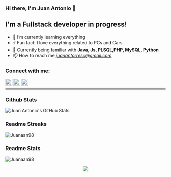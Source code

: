 ### Hi there, I'm Juan Antonio 👋


## I'm a Fullstack developer in progress!

- 🌱 I’m currently learning everything 
- ⚡ Fun fact: I love everything related to PCs and Cars
- 💬 Currently being familiar with **Java, Js, PLSQL,PHP, MySQL, Python**
- 📫 How to reach me *juanantorresc@gmail.com*

### Connect with me:

[<img align="left" alt="Juan Antonio | Twitter" width="22px" src="https://cdn.jsdelivr.net/npm/simple-icons@v3/icons/twitter.svg" />][twitter]
[<img align="left" alt="Juan Antonio | LinkedIn" width="22px" src="https://cdn.jsdelivr.net/npm/simple-icons@v3/icons/linkedin.svg" />][linkedin]
[<img align="left" alt="Juan Antonio | Instagram" width="22px" src="https://cdn.jsdelivr.net/npm/simple-icons@v3/icons/instagram.svg" />][instagram]

<br />

---

### Github Stats

<img align="center" alt="Juan Antonio's GitHub Stats" src="https://github-readme-stats.vercel.app/api?username=Juanaan98&theme=nightowl&show_icons=true&" />

### Readme Streaks

<img align="center" src="https://github-readme-streak-stats.herokuapp.com/?user=Juanaan98&theme=nightowl" alt="Juanaan98" />

### Readme Stats

<img align="center" src="https://github-readme-stats.vercel.app/api/top-langs?username=Juanaan98&theme=nightowl&show_icons=true&locale=en&layout=compact" alt="Juanaan98" />

<br/>

<p align="center"><img src="https://komarev.com/ghpvc/?username=Juanaan98&color=301934&style=flat&label=VIEWS"</p>

[twitter]: https://twitter.com/17juanantorres
[instagram]: https://instagram.com/17juanantorres
[linkedin]: https://www.linkedin.com/in/juan-antonio-torres-caballero-55a45a223/

